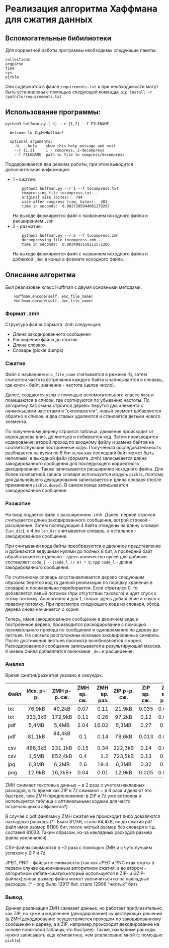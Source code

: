 # Реализация алгоритма Хаффмана для сжатия данных 


<!--- В рамках курса "Теория информации и теория кодирования", лектор [Чижов И.В.](https://cs.msu.ru/persons/chizhov-i-a). -->



## Вспомогательные бибилиотеки
Для корректной работы программы необходимы следующие пакеты:

```
collections
argparse
time
sys
pickle
```

Они содержатся в файле `requirements.txt` и при необходимости могут быть установлены с помощью следующей команды:
`pip install -r /path/to/requirements.txt`


## Использование программы: 

```
python3 huffman.py [-h] --r {1,2} --f FILENAME

  Welcome to ZipMeHuffman!

  optional arguments:
    -h, --help    show this help message and exit
    --r {1,2}     1 - compress, 2-decompress
    --f FILENAME  path to file to compress/decompress
```

Поддерживается два режима работы,  при этом выводится дополнительная информация: 

- 1 - сжатие: 
    ```
        python3 huffman.py --r 1 --f tocompress.txt   
        compressing file tocompress.txt...
        original size (bites):  794
        size after compress (raw, bites):  401
        time in seconds:  0.0027205944061279297
    ```
    На выходе формируется файл с названием исходного файла и расширением `.zmh`
- 2 - разжатие:
    ```
        python3 huffman.py --r 2 --f tocompress.zmh
        decompressing file tocompress.zmh...
        time in seconds:  0.0034983158111572266
    ```
    На выходе формируется файл с названием исходного файла и добавкой `_dec` в конце в формате исходного файла.


## Описание алгоритма
Был реализован класс Huffman  с двумя основными методами: 
```
    Huffman.encode(self, enc_file_name)
    Huffman.decode(self, dec_file_name)
```
### Формат .zmh
Структура файла формата .zmh следующая: 
- Длина закодированного сообщения
- Расширение файла до сжатия
- Длина словаря
- Словарь (pickle dumps)


### Сжатие
Файл с названием `enc_file_name` считывается в режиме rb, затем считается частота встречания каждого байта и записывается в словарь, где ключ - байт, значение - частота (целое число).
  
Далее, создаются узлы с помощью вспомогательного класса `Node` и помещаются в список, где сортируются по убыванию частоты. По алгоритму Хаффмана строится дерево: берутся два элемента с наименьшими частотами и "склеиваются", новый элемент добавляется обратно в список, а два старых удаляются и становятся детьми нового элемента.



По полученному дереву строится таблица: движение происходит от корня дерева вниз, до листьев и собирается код. 
Затем производится кодирование: второй проход по входному файлу и замена байтов на соответствующие построенные коды. Полученная последовательность разбивается на куски по 8 бит и,так как последний байт может быть неполным, в выходной файл (формата .zmh) записывается длина закодированного сообщения для последующего корректного декодирования. Также записывается расширение исходного файла.
Для более компактной записи словаря используется модуль `pickle`, поэтому для дальнейшего декодирования записывается и длина словаря (после применения `pickle.dumps`). 
В самом конце записывается закодированное сообщение.


### Разжатие

На вход подается файл с расширением .zmh. Далее, первой строкой считывается длина закодированного сообщения, вотрой строкой - расширение.
Затем последующие 4 байта отведены на длину словаря (`len_dic`), с 4 по `len_dic` считывается словарь, а остальное - закодированное сообщение.

При считывании кода байты преобразуются в двоичное представление и добиваются ведущими нулями до полных 8 бит, а последний байт обрабатывается отдельно - здесь количество 
нулей для добивки составляет:  `code_l - (code_l // 8) * 8`, где `code_l` - длина закодированного сообщения.

По считанному словарь восстанавливается дерево следующим образом: берется код (в данной реализации по порядку хранения в словаре) и посимвольно перебирается. Если стретился 0, 
то добавляется левый потомок (при отсутствии такового) и идет спуск к этому потомку. Аналогично и для 1, только здесь добавление и спуск к правому потомку. При просмотре следующего кода из словаря, 
обход дерева снова начинается с корня. 

Теперь, имея закодированное сообщение в двоичном виде и построенное дерево, производится раскодирование с помощью 
посимвольного прохода по сообщению и одновременно по дереву до листьев. На листьях расположены искомые закодированные символы. После достижения 
листьев просмотр возобновляется с корня. Раскодированное сообщение записывается в результирующий массив.
К имени файла добавляется окончание `_dec` и расширение. 


### Анализ
Время сжатия/разжатия указано в секундах. 


|Файл | Исх. р-р. |ZMH р-р. сж.| ZMH вр. сж.| ZMH вр. раз.|ZIP р-р. сж.| ZIP вр. сж.| ZIP вр. раз.|7z р-р. сж.| 7z вр. сж.| 7z вр. раз.| 
| --- | :-------: | :--------: |:---------: | ----------: |:---------: | :--------: |:----------: | :-------: |:--------: | :--------: |
|txt  | 76,9kB    | 40,2kB     | 0.07       | 0.11        |21,9kB      |0.035       |0.015        |19,4kB     |  0.015    | 0.014      |
|txt|333,3kB  |172,9kB  |0.11 |0.26 |97,2kB|0.12 |0.022|80,2kB|0.15|0.027|
| pdf| 5,4MB|5,4MB |2.04| 16.02| 5,3MB |0.27|0.15 |5,2MB | 0.6|0.29|
|pdf | 81,1kB | 84,4kB * | 0.1|0.14 | 78,6kB | 0.013 | 0.007 |79,0kB|0.028 |0.028|
|csv | 486,3kB | 231,1kB |0.15|0.34|222,3kB|0.14|0.021 |181,3kB|0.19|0.055|
|csv | 1,5MB| 852,4kB |0.4|1.2| 723,5kB|0.13|0.04|638,5kB|0.24|0.057|
|jpg | 6,3MB|6,3MB|2.6|19.4|6,3MB|0.32|0.16 |6,2MB|0.7| 0.4|
|png |12,9kB | 16,3kB* | 0.04|0.01|12,9kB|0.005|0.002|12,9kB|0.018| 0.012|


ZMH сжимает текстовые данные ~ в 2 раза с учетом накладных расходов, в то время как ZIP и 7z сжимают ~
в 4 раза и делают это быстрее, чем ZMH (предположение: в ZIP и 7z уже встроена и используется таблица с оптимальными кодами для часто встречающихся алфавитов?). 

 
В случае с pdf файлами у ZMH сжатия не происходит либо доваляются накладные расходы (\*- Было 81,1kB, стало 84,4kB, но до сжатия pdf файл имел размер 
81100 бит, после чистый размер без словаря и т.д. составил 81033. Таким образом, из-за накладных расходов размер файла увеличился). 


CSV-файлы сжимаются в ~2 раза с помощью  ZMH и с чуть лучшим успехом у ZIP и 7z. 

JPEG, PNG - файлы не сжимаются (так как JPEG и PNG итак сжаты в первом случае одноименным алгоритмом сжатия, а во втором - 
алгоритмом deflate-сжатия,который используется в ZIP- и GZIP-файлах),снова размер файла может увеличиться из-за накладных расходов. (\* - png было 12917 бит, стало 12906 "чистых" бит).



### Вывод

Данная реализация ZMH сжимает данные, но работает приблизительно, как ZIP, но хуже и медленнее (декодирование) существующих решений (в ZMH декодирование осуществляется проходом по закодированному сообщению и дереву, а в ZIP, например,происходит декодирование на основе поисковой таблицы,что быстрее). Также, накладные расходы нужно записывать еще компактнее, чем реализовано мной (с помощью `pickle`).


